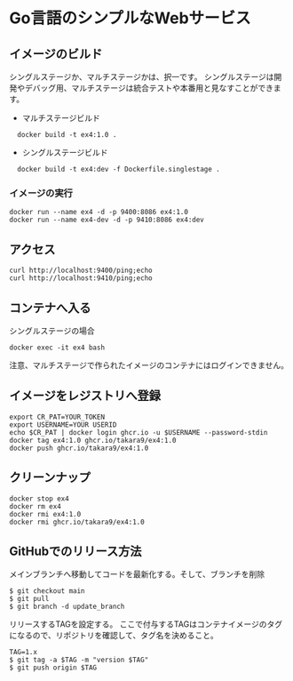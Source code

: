 # Go言語のシンプルなWebサービス

## イメージのビルド

シングルステージか、マルチステージかは、択一です。
シングルステージは開発やデバッグ用、マルチステージは統合テストや本番用と見なすことができます。

  * マルチステージビルド
```
  docker build -t ex4:1.0 .
```
  * シングルステージビルド
```
  docker build -t ex4:dev -f Dockerfile.singlestage .
```

### イメージの実行

```
docker run --name ex4 -d -p 9400:8086 ex4:1.0
docker run --name ex4-dev -d -p 9410:8086 ex4:dev
```

## アクセス

```
curl http://localhost:9400/ping;echo
curl http://localhost:9410/ping;echo
```

## コンテナへ入る

シングルステージの場合
```
docker exec -it ex4 bash
```
注意、マルチステージで作られたイメージのコンテナにはログインできません。



## イメージをレジストリへ登録

```
export CR_PAT=YOUR_TOKEN
export USERNAME=YOUR USERID 
echo $CR_PAT | docker login ghcr.io -u $USERNAME --password-stdin
docker tag ex4:1.0 ghcr.io/takara9/ex4:1.0
docker push ghcr.io/takara9/ex4:1.0
```

## クリーンナップ

```
docker stop ex4
docker rm ex4
docker rmi ex4:1.0
docker rmi ghcr.io/takara9/ex4:1.0
```

## GitHubでのリリース方法
メインブランチへ移動してコードを最新化する。そして、ブランチを削除

```
$ git checkout main
$ git pull
$ git branch -d update_branch
```


リリースするTAGを設定する。
ここで付与するTAGはコンテナイメージのタグになるので、リポジトリを確認して、タグ名を決めること。

```
TAG=1.x
$ git tag -a $TAG -m "version $TAG"
$ git push origin $TAG
```

